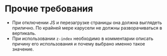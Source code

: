 # Прочие требования

 * При отключении JS и перезагрузке страницы она должна выглядеть
 прилично. По крайней мере карусели не должны разворачиваться
 в вертикаль.
 * При использовании `z-index` необходимо в комментарии описать
 причину его использования и почему выбрано именно такое
 значение. 